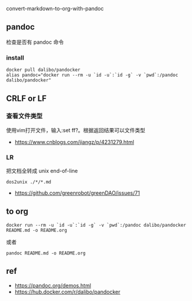 convert-markdown-to-org-with-pandoc

## pandoc

检查是否有 pandoc 命令

### install
```shell
docker pull dalibo/pandocker
alias pandoc="docker run --rm -u `id -u`:`id -g` -v `pwd`:/pandoc dalibo/pandocker"
```


## CRLF or LF

### 查看文件类型

使用vim打开文件，输入:set ff?。根据返回结果可以文件类型

- https://www.cnblogs.com/jiangz/p/4231279.html

### LR

把文档全转成 unix end-of-line

```shell
dos2unix ./*/*.md
```

- https://github.com/greenrobot/greenDAO/issues/71


## to org

```shell
docker run --rm -u `id -u`:`id -g` -v `pwd`:/pandoc dalibo/pandocker README.md -o README.org
```

或者

```shell
pandoc README.md -o README.org
```

## ref
- https://pandoc.org/demos.html
- https://hub.docker.com/r/dalibo/pandocker
